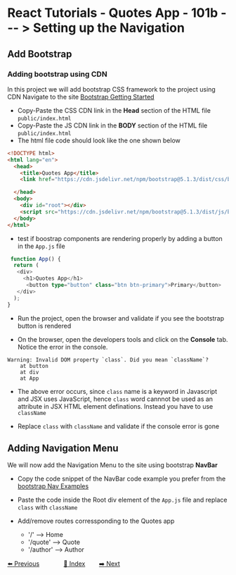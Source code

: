 # React Tutorials - Quotes App - 101b --- > Setting up the Navigation

## Add Bootstrap

### Adding bootstrap using CDN
In this project we will add bootstrap CSS framework to the project using CDN
Navigate to the site [Bootstrap Getting Started](https://getbootstrap.com/docs/5.1/getting-started/introduction/)

- Copy-Paste the CSS CDN link in the **Head** section of the HTML file `public/index.html`
- Copy-Paste the JS CDN link in the **BODY** section of the HTML file `public/index.html`
- The html file code should look like the one shown below

``` html
<!DOCTYPE html>
<html lang="en">
  <head>
    <title>Quotes App</title>
    <link href="https://cdn.jsdelivr.net/npm/bootstrap@5.1.3/dist/css/bootstrap.min.css" rel="stylesheet" integrity="sha384-1BmE4kWBq78iYhFldvKuhfTAU6auU8tT94WrHftjDbrCEXSU1oBoqyl2QvZ6jIW3" crossorigin="anonymous">

  </head>
  <body>
    <div id="root"></div>
    <script src="https://cdn.jsdelivr.net/npm/bootstrap@5.1.3/dist/js/bootstrap.bundle.min.js" integrity="sha384-ka7Sk0Gln4gmtz2MlQnikT1wXgYsOg+OMhuP+IlRH9sENBO0LRn5q+8nbTov4+1p" crossorigin="anonymous"></script>
  </body>
</html>
```

- test if boostrap components are rendering properly by adding a button in the `App.js` file

``` typescript
 function App() {
  return (
   <div>
     <h1>Quotes App</h1>
      <button type="button" class="btn btn-primary">Primary</button>
   </div>
  );
}
 ```
 - Run the project, open the browser and validate if you see the bootstrap button is rendered 

 - On the browser, open the developers tools and click on the **Console** tab. Notice the error in the console. 

``` console
Warning: Invalid DOM property `class`. Did you mean `className`?
    at button
    at div
    at App
```
 - The above error occurs, since `class` name is a keyword in Javascript and JSX uses JavaScript, hence `class` word cannnot be used as an attribute in JSX HTML element definations. Instead you have to use `className`

 - Replace `class` with `className` and validate if the console error is gone

## Adding Navigation Menu 
We will now add the Navigation Menu to the site using bootstrap **NavBar**
- Copy the code snippet of the NavBar code example you prefer from the  [bootstrap Nav Examples](https://getbootstrap.com/docs/5.1/components/navbar/)

- Paste the code inside the Root div element of the `App.js` file and replace `class` with `className`

- Add/remove routes corressponding to the Quotes app
  - '/' --> Home
  - '/quote' --> Quote
  - '/author' --> Author


[:arrow_left: Previous](https://github.com/costaivo/tutorial-reactjs/blob/main/quotes-101b.md)  &nbsp;&nbsp;&nbsp;&nbsp;&nbsp;&nbsp;&nbsp;&nbsp;&nbsp;&nbsp;&nbsp;&nbsp;
[:1234: Index](https://github.com/costaivo/tutorial-reactjs) &nbsp;&nbsp;&nbsp;&nbsp;&nbsp;&nbsp;
[:arrow_right: Next](https://github.com/costaivo/tutorial-reactjs/blob/main/quotes-102.md) 
